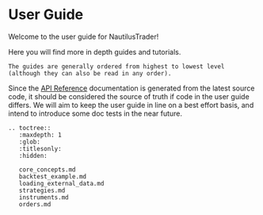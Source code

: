 # User Guide

Welcome to the user guide for NautilusTrader!

Here you will find more in depth guides and tutorials. 

```{note}
The guides are generally ordered from highest to lowest level (although they can also be read in any order).
```

Since the [API Reference](../api_reference/index.md) 
documentation is generated from the latest source code, it should be considered
the source of truth if code in the user guide differs. We will aim to keep the
user guide in line on a best effort basis, and intend to introduce some doc tests
in the near future.


```{eval-rst}
.. toctree::
   :maxdepth: 1
   :glob:
   :titlesonly:
   :hidden:
   
   core_concepts.md
   backtest_example.md
   loading_external_data.md
   strategies.md
   instruments.md
   orders.md
```
